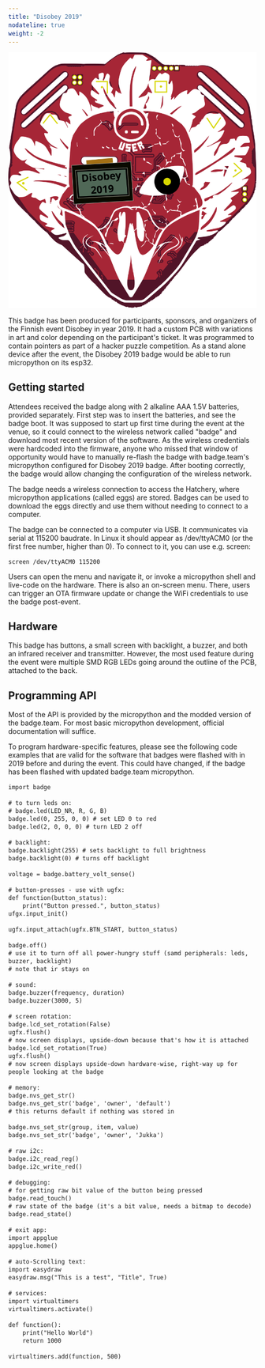 ```yaml
---
title: "Disobey 2019"
nodateline: true
weight: -2
---
```


![Disobey2019](disobey2019.svg)

This badge has been produced for participants, sponsors, and organizers of the Finnish event Disobey in year 2019. It had a custom PCB with variations in art and color depending on the participant's ticket. It was programmed to contain pointers as part of a hacker puzzle competition. As a stand alone device after the event, the Disobey 2019 badge would be able to run micropython on its esp32.

## Getting started

Attendees received the badge along with 2 alkaline AAA 1.5V batteries, provided separately. First step was to insert the batteries, and see the badge boot. It was supposed to start up first time during the event at the venue, so it could connect to the wireless network called "badge" and download most recent version of the software. As the wireless credentials were hardcoded into the firmware, anyone who missed that window of opportunity would have to manually re-flash the badge with badge.team's micropython configured for Disobey 2019 badge. After booting correctly, the badge would allow changing the configuration of the wireless network.

The badge needs a wireless connection to access the Hatchery, where micropython applications (called eggs) are stored. Badges can be used to download the eggs directly and use them without needing to connect to a computer.

The badge can be connected to a computer via USB. It communicates via serial at 115200 baudrate. In Linux it should appear as /dev/ttyACM0 (or the first free number, higher than 0). To connect to it, you can use e.g. screen:

    screen /dev/ttyACM0 115200

Users can open the menu and navigate it, or invoke a micropython shell and live-code on the hardware. There is also an on-screen menu. There, users can trigger an OTA firmware update or change the WiFi credentials to use the badge post-event.

## Hardware

This badge has buttons, a small screen with backlight, a buzzer, and both an infrared receiver and transmitter. However, the most used feature during the event were multiple SMD RGB LEDs going around the outline of the PCB, attached to the back.

## Programming API

Most of the API is provided by the micropython and the modded version of the badge.team. For most basic micropython development, official documentation will suffice.

To program hardware-specific features, please see the following code examples that are valid for the software that badges were flashed with in 2019 before and during the event. This could have changed, if the badge has been flashed with updated badge.team micropython.

```
import badge

# to turn leds on:
# badge.led(LED_NR, R, G, B)
badge.led(0, 255, 0, 0) # set LED 0 to red
badge.led(2, 0, 0, 0) # turn LED 2 off

# backlight:
badge.backlight(255) # sets backlight to full brightness
badge.backlight(0) # turns off backlight

voltage = badge.battery_volt_sense()

# button-presses - use with ugfx:
def function(button_status):
    print("Button pressed.", button_status)
ufgx.input_init()

ugfx.input_attach(ugfx.BTN_START, button_status)

badge.off()
# use it to turn off all power-hungry stuff (samd peripherals: leds, buzzer, backlight)
# note that ir stays on

# sound:
badge.buzzer(frequency, duration)
badge.buzzer(3000, 5)

# screen rotation:
badge.lcd_set_rotation(False)
ugfx.flush()
# now screen displays, upside-down because that's how it is attached
badge.lcd_set_rotation(True)
ugfx.flush()
# now screen displays upside-down hardware-wise, right-way up for people looking at the badge

# memory:
badge.nvs_get_str()
badge.nvs_get_str('badge', 'owner', 'default')
# this returns default if nothing was stored in

badge.nvs_set_str(group, item, value)
badge.nvs_set_str('badge', 'owner', 'Jukka')

# raw i2c:
badge.i2c_read_reg()
badge.i2c_write_red()

# debugging:
# for getting raw bit value of the button being pressed
badge.read_touch()
# raw state of the badge (it's a bit value, needs a bitmap to decode)
badge.read_state()

# exit app:
import appglue
appglue.home()

# auto-Scrolling text:
import easydraw
easydraw.msg("This is a test", "Title", True)

# services:
import virtualtimers
virtualtimers.activate()

def function():
    print("Hello World")
    return 1000

virtualtimers.add(function, 500)
```

